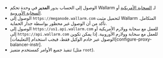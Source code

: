 * الوصول إلى الحساب بدور **المدير** في وحدة تحكم Wallarm لـ [السحابة الأمريكية](https://us1.my.wallarm.com/) أو [السحابة الأوروبية](https://my.wallarm.com/).
* الوصول إلى `https://meganode.wallarm.com` لتحميل مثبت Wallarm المتكامل. تأكد من أن الوصول غير محظور بواسطة جدار الحماية.
* الوصول إلى `https://us1.api.wallarm.com` للعمل مع سحابة وولارم الأمريكية أو إلى `https://api.wallarm.com` للعمل مع سحابة وولارم الأوروبية. إذا يمكن تكوين الوصول عبر خادم الوكيل فقط، فيجب استخدام [التعليمات][configure-proxy-balancer-instr].
* تنفيذ جميع الأوامر كمستخدم متميز (مثل `root`).